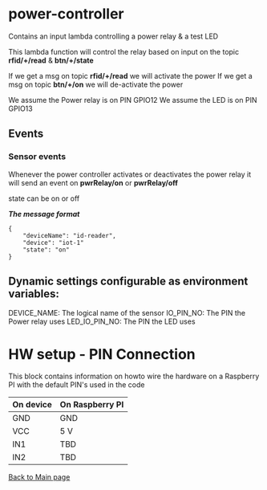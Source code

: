 # power-controller
Contains an input lambda controlling a power relay & a test LED

This lambda function will control the relay based on input on the topic **rfid/+/read** & **btn/+/state**

If we get a msg on topic **rfid/+/read** we will activate the power
If we get a msg on topic **btn/+/on** we will de-activate the power

We assume the Power relay is on PIN GPIO12
We assume the LED is on PIN GPIO13

## Events

### Sensor events
Whenever the power controller activates or deactivates the power relay it will send an event on **pwrRelay/on** or **pwrRelay/off**

state can be on or off

***The message format***
```
{
    "deviceName": "id-reader",
    "device": "iot-1"
    "state": "on"
}
```

## Dynamic settings configurable as environment variables:
DEVICE_NAME: The logical name of the sensor
IO_PIN_NO: The PIN the Power relay uses
LED_IO_PIN_NO: The PIN the LED uses

# HW setup - PIN Connection
This block contains information on howto wire the hardware on a Raspberry PI with the default PIN's used in the code

| On device  | On Raspberry PI  |
|---|---|
| GND  | GND  |
| VCC  | 5 V  |
| IN1  | TBD  |
| IN2  | TBD |

[Back to Main page](../README.md)